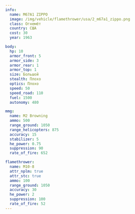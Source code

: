 ```yaml
---
info:
  name: M67A1 ZIPPO
  image: /img/vehicle/flamethrower/usa/2_m67a1_zippo.png
  class: Огнемёт
  country: США
  cost: 30
  year: 1963

body:
  hp: 10
  armor_front: 5
  armor_side: 3
  armor_rear: 1
  armor_top: 1
  size: Большой
  stealth: Плохо
  optics: Плохо
  speed: 50
  speed_road: 110
  fuel: 1500
  autonomy: 480

mmg:
  name: M2 Browning
  ammo: 500
  range_ground: 1050
  range_helicopters: 875
  accuracy: 15
  stabilizer: 5
  he_power: 0.75
  suppression: 90
  rate_of_fire: 652

flamethrower:
  name: M10-8
  attr_nplm: true
  attr_stc: true
  ammo: 100
  range_ground: 1050
  accuracy: 30
  he_power: 2
  suppression: 100
  rate_of_fire: 52
---
```


